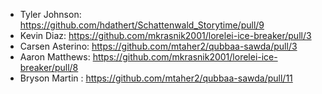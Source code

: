 * Tyler Johnson:   https://github.com/hdathert/Schattenwald_Storytime/pull/9 
* Kevin Diaz:      https://github.com/mkrasnik2001/lorelei-ice-breaker/pull/3
* Carsen Asterino: https://github.com/mtaher2/qubbaa-sawda/pull/3
* Aaron Matthews:  https://github.com/mkrasnik2001/lorelei-ice-breaker/pull/8
* Bryson Martin :  https://github.com/mtaher2/qubbaa-sawda/pull/11

